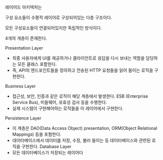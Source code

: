 레이어드 아키텍처는

구성 요소들이 수평적 레이어로 구성되어있는 다층 구조이다.

모든 구성요소들이 연결되어있지만 독립적인 방식이다.

4개의 개층이 존재한다.

Presentation Layer
- 최종 사용자에게 UI를 제공하거나 클라이언트로 응답을 다시 보내는 역할을 담당하는 모든 클래스 포함한다.
- 즉, API의 엔드포인트들을 정의하고 전송된 HTTP 요청들을 읽어 들이는 로직을 구현한다.

Business Layer
- 접근성, 보안, 인증과 같은 로직이 해당 계층에서 발생한다. ESB (Enterprise Service Bus), 미들웨어, 유효성 검사 등을 수행한다.
- 실제 시스템이 구현해야하는 로직들을 이 레이어에서 구현한다.

Persistence Layer
- 이 계층은 DAO(Data Access Object) presentation, ORM(Object Relational Mappings) 등을 포함한다.
- 데이터베이스에서 데이터를 저장, 수정, 불러 들이는 등 데이터베이스와 관련된 로직을 구현한다.
Database Layer
- 모든 데이터베이스가 저장되는 레이어다